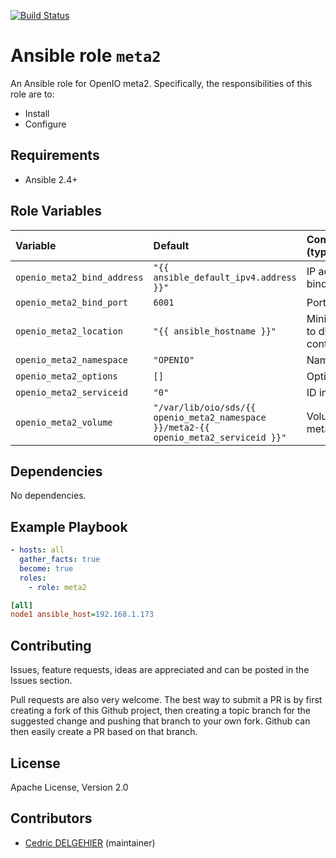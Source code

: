 [![Build Status](https://travis-ci.org/open-io/ansible-role-openio-meta2.svg?branch=master)](https://travis-ci.org/open-io/ansible-role-openio-meta2)
# Ansible role `meta2`

An Ansible role for OpenIO meta2. Specifically, the responsibilities of this role are to:

- Install
- Configure 

## Requirements

- Ansible 2.4+

## Role Variables


| Variable   | Default | Comments (type)  |
| :---       | :---    | :---             |
| `openio_meta2_bind_address` | `"{{ ansible_default_ipv4.address }}"` | IP address to bind |
| `openio_meta2_bind_port` | `6001` | Port to listen |
| `openio_meta2_location` | `"{{ ansible_hostname }}"` | Minimal distance to distributed a content/meta/rdir |
| `openio_meta2_namespace` | `"OPENIO"` | Namespace |
| `openio_meta2_options` | `[]` | Options |
| `openio_meta2_serviceid` | `"0"` | ID in gridinit |
| `openio_meta2_volume` | `"/var/lib/oio/sds/{{ openio_meta2_namespace }}/meta2-{{ openio_meta2_serviceid }}"` | Volume to store metadata |

## Dependencies

No dependencies.

## Example Playbook

```yaml
- hosts: all
  gather_facts: true
  become: true
  roles:
    - role: meta2
```


```ini
[all]
node1 ansible_host=192.168.1.173
```

## Contributing

Issues, feature requests, ideas are appreciated and can be posted in the Issues section.

Pull requests are also very welcome.
The best way to submit a PR is by first creating a fork of this Github project, then creating a topic branch for the suggested change and pushing that branch to your own fork.
Github can then easily create a PR based on that branch.

## License

Apache License, Version 2.0

## Contributors

- [Cedric DELGEHIER](https://github.com/cdelgehier) (maintainer)
